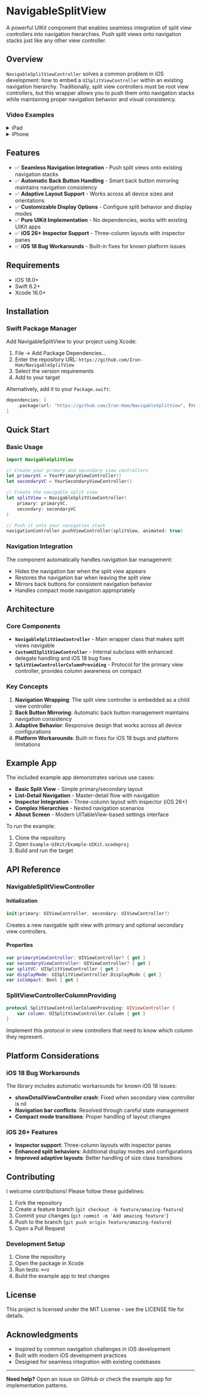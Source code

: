 # NavigableSplitView

A powerful UIKit component that enables seamless integration of split view controllers into navigation hierarchies. Push split views onto navigation stacks just like any other view controller.

## Overview

`NavigableSplitViewController` solves a common problem in iOS development: how to embed a `UISplitViewController` within an existing navigation hierarchy. Traditionally, split view controllers must be root view controllers, but this wrapper allows you to push them onto navigation stacks while maintaining proper navigation behavior and visual consistency.

### Video Examples

<details><summary>iPad</summary>
<p>


<details><summary>iPadOS 26</summary>
<p>

https://github.com/user-attachments/assets/f7dfe227-29e7-45d3-9bd1-9a032e214ee2


</p>
</details> 

<details><summary>iPadOS 18</summary>
<p>

https://github.com/user-attachments/assets/8980f207-613f-4ddf-8465-8ae1b2f9888a


</p>
</details> 

</p>
</details> 


<details><summary>iPhone</summary>
<p>

<details><summary>iOS 26</summary>
<p>

https://github.com/user-attachments/assets/e93a7a3f-1ca5-46c0-9d9e-e8123b3f7d2d


</p>
</details> 

<details><summary>iOS 18</summary>
<p>

https://github.com/user-attachments/assets/538c76b9-0a23-4a23-8434-3dbb05f7abfa


</p>
</details> 

</p>
</details> 


## Features

- ✅ **Seamless Navigation Integration** - Push split views onto existing navigation stacks
- ✅ **Automatic Back Button Handling** - Smart back button mirroring maintains navigation consistency
- ✅ **Adaptive Layout Support** - Works across all device sizes and orientations
- ✅ **Customizable Display Options** - Configure split behavior and display modes
- ✅ **Pure UIKit Implementation** - No dependencies, works with existing UIKit apps
- ✅ **iOS 26+ Inspector Support** - Three-column layouts with inspector panes
- ✅ **iOS 18 Bug Workarounds** - Built-in fixes for known platform issues

## Requirements

- iOS 18.0+
- Swift 6.2+
- Xcode 16.0+

## Installation

### Swift Package Manager

Add NavigableSplitView to your project using Xcode:

1. File → Add Package Dependencies...
2. Enter the repository URL: `https://github.com/Iron-Ham/NavigableSplitView`
3. Select the version requirements
4. Add to your target

Alternatively, add it to your `Package.swift`:

```swift
dependencies: [
    .package(url: "https://github.com/Iron-Ham/NavigableSplitView", from: "1.0.0")
]
```

## Quick Start

### Basic Usage

```swift
import NavigableSplitView

// Create your primary and secondary view controllers
let primaryVC = YourPrimaryViewController()
let secondaryVC = YourSecondaryViewController()

// Create the navigable split view
let splitView = NavigableSplitViewController(
    primary: primaryVC,
    secondary: secondaryVC
)

// Push it onto your navigation stack
navigationController.pushViewController(splitView, animated: true)
```

### Navigation Integration

The component automatically handles navigation bar management:

- Hides the navigation bar when the split view appears
- Restores the navigation bar when leaving the split view
- Mirrors back buttons for consistent navigation behavior
- Handles compact mode navigation appropriately

## Architecture

### Core Components

- **`NavigableSplitViewController`** - Main wrapper class that makes split views navigable
- **`CustomUISplitViewController`** - Internal subclass with enhanced delegate handling and iOS 18 bug fixes
- **`SplitViewControllerColumnProviding`** - Protocol for the primary view controller, provides column awareness on compact

### Key Concepts

1. **Navigation Wrapping**: The split view controller is embedded as a child view controller
2. **Back Button Mirroring**: Automatic back button management maintains navigation consistency
3. **Adaptive Behavior**: Responsive design that works across all device configurations
4. **Platform Workarounds**: Built-in fixes for iOS 18 bugs and platform limitations

## Example App

The included example app demonstrates various use cases:

- **Basic Split View** - Simple primary/secondary layout
- **List-Detail Navigation** - Master-detail flow with navigation
- **Inspector Integration** - Three-column layout with inspector (iOS 26+)
- **Complex Hierarchies** - Nested navigation scenarios
- **About Screen** - Modern UITableView-based settings interface

To run the example:

1. Clone the repository
2. Open `Example-UIKit/Example-UIKit.xcodeproj`
3. Build and run the target

## API Reference

### NavigableSplitViewController

#### Initialization

```swift
init(primary: UIViewController, secondary: UIViewController?)
```

Creates a new navigable split view with primary and optional secondary view controllers.

#### Properties

```swift
var primaryViewController: UIViewController? { get }
var secondaryViewController: UIViewController? { get }
var splitVC: UISplitViewController { get }
var displayMode: UISplitViewController.DisplayMode { get }
var isCompact: Bool { get }
```

### SplitViewControllerColumnProviding

```swift
protocol SplitViewControllerColumnProviding: UIViewController {
    var column: UISplitViewController.Column { get }
}
```

Implement this protocol in view controllers that need to know which column they represent.

## Platform Considerations

### iOS 18 Bug Workarounds

The library includes automatic workarounds for known iOS 18 issues:

- **showDetailViewController crash**: Fixed when secondary view controller is nil
- **Navigation bar conflicts**: Resolved through careful state management
- **Compact mode transitions**: Proper handling of layout changes

### iOS 26+ Features

- **Inspector support**: Three-column layouts with inspector panes
- **Enhanced split behaviors**: Additional display modes and configurations
- **Improved adaptive layouts**: Better handling of size class transitions

## Contributing

I welcome contributions! Please follow these guidelines:

1. Fork the repository
2. Create a feature branch (`git checkout -b feature/amazing-feature`)
3. Commit your changes (`git commit -m 'Add amazing feature'`)
4. Push to the branch (`git push origin feature/amazing-feature`)
5. Open a Pull Request

### Development Setup

1. Clone the repository
2. Open the package in Xcode
3. Run tests: `⌘+U`
4. Build the example app to test changes

## License

This project is licensed under the MIT License - see the LICENSE file for details.

## Acknowledgments

- Inspired by common navigation challenges in iOS development
- Built with modern iOS development practices
- Designed for seamless integration with existing codebases

---

**Need help?** Open an issue on GitHub or check the example app for implementation patterns.
